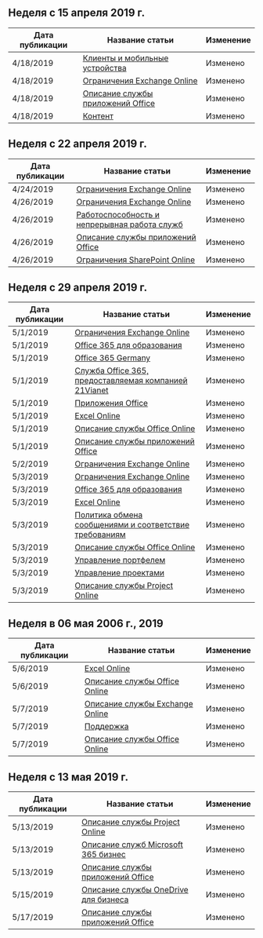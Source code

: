 <!-- This file is generated automatically each week. Changes made to this file will be overwritten.-->




## <a name="week-of-april-15-2019"></a>Неделя с 15 апреля 2019 г.


| Дата публикации |Название статьи | Изменение |
|------|------------|--------|
| 4/18/2019 | [Клиенты и мобильные устройства](/Office365/ServiceDescriptions/exchange-online-service-description/clients-and-mobile-devices) | Изменено |
| 4/18/2019 | [Ограничения Exchange Online](/Office365/ServiceDescriptions/exchange-online-service-description/exchange-online-limits) | Изменено |
| 4/18/2019 | [Описание службы приложений Office](/Office365/ServiceDescriptions/office-applications-service-description/office-applications-service-description) | Изменено |
| 4/18/2019 | [Контент](/Office365/ServiceDescriptions/sharepoint-online-service-description/content) | Изменено |


## <a name="week-of-april-22-2019"></a>Неделя с 22 апреля 2019 г.


| Дата публикации |Название статьи | Изменение |
|------|------------|--------|
| 4/24/2019 | [Ограничения Exchange Online](/Office365/ServiceDescriptions/exchange-online-service-description/exchange-online-limits) | Изменено |
| 4/26/2019 | [Ограничения Exchange Online](/Office365/ServiceDescriptions/exchange-online-service-description/exchange-online-limits) | Изменено |
| 4/26/2019 | [Работоспособность и непрерывная работа служб](/Office365/ServiceDescriptions/office-365-platform-service-description/service-health-and-continuity) | Изменено |
| 4/26/2019 | [Описание службы приложений Office](/Office365/ServiceDescriptions/office-applications-service-description/office-applications-service-description) | Изменено |
| 4/26/2019 | [Ограничения SharePoint Online](/Office365/ServiceDescriptions/sharepoint-online-service-description/sharepoint-online-limits) | Изменено |


## <a name="week-of-april-29-2019"></a>Неделя с 29 апреля 2019 г.


| Дата публикации |Название статьи | Изменение |
|------|------------|--------|
| 5/1/2019 | [Ограничения Exchange Online](/Office365/ServiceDescriptions/exchange-online-service-description/exchange-online-limits) | Изменено |
| 5/1/2019 | [Office 365 для образования](/Office365/ServiceDescriptions/office-365-platform-service-description/office-365-education) | Изменено |
| 5/1/2019 | [Office 365 Germany](/Office365/ServiceDescriptions/office-365-platform-service-description/office-365-germany) | Изменено |
| 5/1/2019 | [Служба Office 365, предоставляемая компанией 21Vianet](/Office365/ServiceDescriptions/office-365-platform-service-description/office-365-operated-by-21vianet) | Изменено |
| 5/1/2019 | [Приложения Office](/Office365/ServiceDescriptions/office-applications-service-description/office-applications) | Изменено |
| 5/1/2019 | [Excel Online](/Office365/ServiceDescriptions/office-online-service-description/excel-online) | Изменено |
| 5/1/2019 | [Описание службы Office Online](/Office365/ServiceDescriptions/office-online-service-description/office-online-service-description) | Изменено |
| 5/1/2019 | [Описание службы приложений Office](/Office365/ServiceDescriptions/office-applications-service-description/office-applications-service-description) | Изменено |
| 5/2/2019 | [Ограничения Exchange Online](/Office365/ServiceDescriptions/exchange-online-service-description/exchange-online-limits) | Изменено |
| 5/3/2019 | [Ограничения Exchange Online](/Office365/ServiceDescriptions/exchange-online-service-description/exchange-online-limits) | Изменено |
| 5/3/2019 | [Office 365 для образования](/Office365/ServiceDescriptions/office-365-platform-service-description/office-365-education) | Изменено |
| 5/3/2019 | [Excel Online](/Office365/ServiceDescriptions/office-online-service-description/excel-online) | Изменено |
| 5/3/2019 | [Политика обмена сообщениями и соответствие требованиям](/Office365/ServiceDescriptions/exchange-online-service-description/message-policy-and-compliance) | Изменено |
| 5/3/2019 | [Описание службы Office Online](/Office365/ServiceDescriptions/office-online-service-description/office-online-service-description) | Изменено |
| 5/3/2019 | [Управление портфелем](/Office365/ServiceDescriptions/project-online-service-description/portfolio-management) | Изменено |
| 5/3/2019 | [Управление проектами](/Office365/ServiceDescriptions/project-online-service-description/project-management) | Изменено |
| 5/3/2019 | [Описание службы Project Online](/Office365/ServiceDescriptions/project-online-service-description/project-online-service-description) | Изменено |


## <a name="week-of-may-06-2019"></a>Неделя в 06 мая 2006 г., 2019


| Дата публикации |Название статьи | Изменение |
|------|------------|--------|
| 5/6/2019 | [Excel Online](/Office365/ServiceDescriptions/office-online-service-description/excel-online) | Изменено |
| 5/6/2019 | [Описание службы Office Online](/Office365/ServiceDescriptions/office-online-service-description/office-online-service-description) | Изменено |
| 5/7/2019 | [Описание службы Exchange Online](/Office365/ServiceDescriptions/exchange-online-service-description/exchange-online-service-description) | Изменено |
| 5/7/2019 | [Поддержка](/Office365/ServiceDescriptions/office-365-platform-service-description/support) | Изменено |
| 5/7/2019 | [Описание службы Office Online](/Office365/ServiceDescriptions/office-online-service-description/office-online-service-description) | Изменено |


## <a name="week-of-may-13-2019"></a>Неделя с 13 мая 2019 г.


| Дата публикации |Название статьи | Изменение |
|------|------------|--------|
| 5/13/2019 | [Описание службы Project Online](/Office365/ServiceDescriptions/project-online-service-description/project-online-service-description) | Изменено |
| 5/13/2019 | [Описание служб Microsoft 365 бизнес](/Office365/ServiceDescriptions/microsoft-365-business-service-description) | Изменено |
| 5/13/2019 | [Описание службы приложений Office](/Office365/ServiceDescriptions/office-applications-service-description/office-applications-service-description) | Изменено |
| 5/15/2019 | [Описание службы OneDrive для бизнеса](/Office365/ServiceDescriptions/onedrive-for-business-service-description) | Изменено |
| 5/17/2019 | [Описание службы приложений Office](/Office365/ServiceDescriptions/office-applications-service-description/office-applications-service-description) | Изменено |
